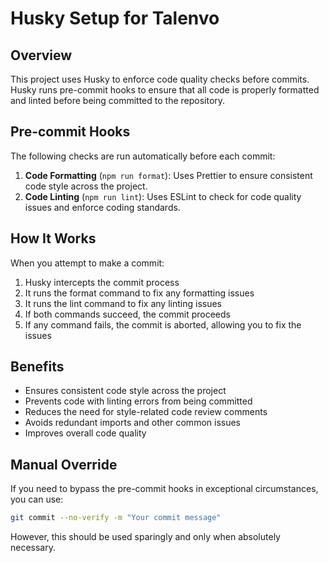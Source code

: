 # Husky Setup for Talenvo

## Overview

This project uses Husky to enforce code quality checks before commits. Husky runs pre-commit hooks to ensure that all code is properly formatted and linted before being committed to the repository.

## Pre-commit Hooks

The following checks are run automatically before each commit:

1. **Code Formatting** (`npm run format`): Uses Prettier to ensure consistent code style across the project.
2. **Code Linting** (`npm run lint`): Uses ESLint to check for code quality issues and enforce coding standards.

## How It Works

When you attempt to make a commit:

1. Husky intercepts the commit process
2. It runs the format command to fix any formatting issues
3. It runs the lint command to fix any linting issues
4. If both commands succeed, the commit proceeds
5. If any command fails, the commit is aborted, allowing you to fix the issues

## Benefits

- Ensures consistent code style across the project
- Prevents code with linting errors from being committed
- Reduces the need for style-related code review comments
- Avoids redundant imports and other common issues
- Improves overall code quality

## Manual Override

If you need to bypass the pre-commit hooks in exceptional circumstances, you can use:

```bash
git commit --no-verify -m "Your commit message"
```

However, this should be used sparingly and only when absolutely necessary.
